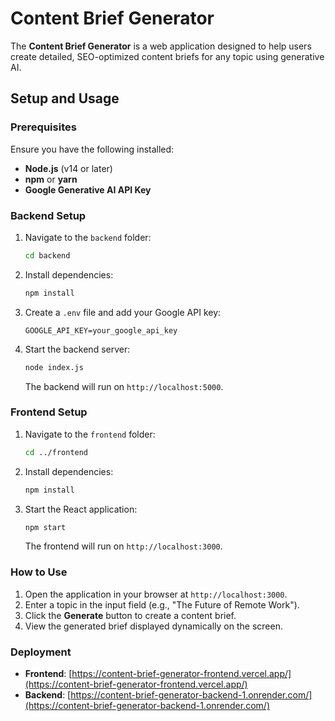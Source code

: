 # Content Brief Generator

The **Content Brief Generator** is a web application designed to help users create detailed, SEO-optimized content briefs for any topic using generative AI.

## Setup and Usage

### Prerequisites

Ensure you have the following installed:
- **Node.js** (v14 or later)
- **npm** or **yarn**
- **Google Generative AI API Key**

### Backend Setup

1. Navigate to the `backend` folder:
    ```bash
    cd backend
    ```

2. Install dependencies:
    ```bash
    npm install
    ```

3. Create a `.env` file and add your Google API key:
    ```env
    GOOGLE_API_KEY=your_google_api_key
    ```

4. Start the backend server:
    ```bash
    node index.js
    ```
    The backend will run on `http://localhost:5000`.

### Frontend Setup

1. Navigate to the `frontend` folder:
    ```bash
    cd ../frontend
    ```

2. Install dependencies:
    ```bash
    npm install
    ```

3. Start the React application:
    ```bash
    npm start
    ```
    The frontend will run on `http://localhost:3000`.

### How to Use

1. Open the application in your browser at `http://localhost:3000`.
2. Enter a topic in the input field (e.g., "The Future of Remote Work").
3. Click the **Generate** button to create a content brief.
4. View the generated brief displayed dynamically on the screen.

### Deployment

- **Frontend**: [https://content-brief-generator-frontend.vercel.app/](https://content-brief-generator-frontend.vercel.app/)
- **Backend**: [https://content-brief-generator-backend-1.onrender.com/](https://content-brief-generator-backend-1.onrender.com/)
